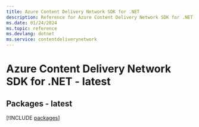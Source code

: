 ```yaml
---
title: Azure Content Delivery Network SDK for .NET
description: Reference for Azure Content Delivery Network SDK for .NET
ms.date: 01/24/2024
ms.topic: reference
ms.devlang: dotnet
ms.service: contentdeliverynetwork
---
```

# Azure Content Delivery Network SDK for .NET - latest
## Packages - latest
[!INCLUDE [packages](content-delivery-network-index.md)]